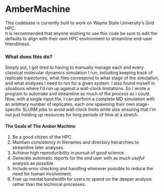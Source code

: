 # AmberMachine

This codebase is currently built to work on Wayne State University's Grid HPC.  
It is recommended that anyone wishing to use this code be sure to edit the defaults to align with their own HPC environment to streamline end-user friendliness.

### What does this do?

Simply put, I got tired to having to manually manage each and every classical molecular dynamics simulation I run, including keeping track of replicate trajectories, what files correspond to what stage of the simulation, and what analyses I need to run for a given system.
I also found myself in situations where I'd run up against a wall-clock limitations.
So I wrote a program to automate and streamline as much of the process as I could.  Now, with a single input file, I can perform a complete MD simulation with an arbitrary number of replicates, each one spawning their own stage-specific SLURM jobs to avoid wall-clock limits while also ensuring that I'm not just holding up resources for long periods of time at a stretch.  

#### The Goals of The Amber Machine
1. Be a good citizen of the HPC
2. Maintain consistency in filenames and directory heirarchies to streamline later analyses.
3. Achieve high reproducibility in pursuit of good science.
4. Generate automatic reports for the end user with as much *useful* analysis as possible
5. Include error checking and handling wherever possible to reduce the need for human involvement.
6. Free up mental bandwidth for users to spend on the deeper analysis rather than the technical processes.